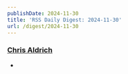 ```yaml
---
publishDate: 2024-11-30
title: 'RSS Daily Digest: 2024-11-30'
url: /digest/2024-11-30
---
```


### [Chris Aldrich](https://boffosocko.com/)

  * [](https://boffosocko.com/2024/11/29/acquisition-remington-standard-typewriter/)
  

